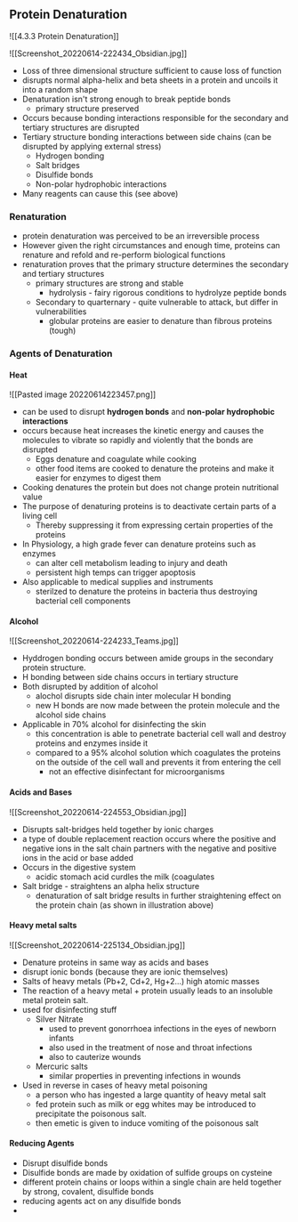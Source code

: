 ## Protein Denaturation
![[4.3.3 Protein Denaturation]]

![[Screenshot_20220614-222434_Obsidian.jpg]]
- Loss of three dimensional structure sufficient to cause loss of function
- disrupts normal alpha-helix and beta sheets in a protein and uncoils it into a random shape
- Denaturation isn't strong enough to break peptide bonds
	- primary structure preserved
- Occurs because bonding interactions responsible for the secondary and tertiary structures are disrupted
- Tertiary structure bonding interactions between side chains (can be disrupted by applying external stress)
	- Hydrogen bonding
	- Salt bridges
	- Disulfide bonds
	- Non-polar hydrophobic interactions
- Many reagents can cause this (see above)

### Renaturation
- protein denaturation was perceived to be an irreversible process
- However given the right circumstances and enough time, proteins can renature and refold and re-perform biological functions
- renaturation proves that the primary structure determines the secondary and tertiary structures
	- primary structures are strong and stable
		- hydrolysis - fairy rigorous conditions to hydrolyze peptide bonds
	- Secondary to quarternary - quite vulnerable to attack, but differ in vulnerabilities
		- globular proteins are easier to denature than fibrous proteins (tough)

### Agents of Denaturation
#### Heat
![[Pasted image 20220614223457.png]]
- can be used to disrupt **hydrogen bonds** and **non-polar hydrophobic interactions**
- occurs because heat increases the kinetic energy and causes the molecules to vibrate so rapidly and violently that the bonds are disrupted
	 - Eggs denature and coagulate while cooking
	 - other food items are cooked to denature the proteins and make it easier for enzymes to digest them
- Cooking denatures the protein but does not change protein nutritional value
- The purpose of denaturing proteins is to deactivate certain parts of a living cell
	- Thereby suppressing it from expressing certain properties of the proteins
- In Physiology, a high grade fever can denature proteins such as enzymes
	- can alter cell metabolism leading to injury and death
	- persistent high temps can trigger apoptosis
- Also applicable to medical supplies and instruments
	- sterilzed to denature the proteins in bacteria thus destroying bacterial cell components

#### Alcohol
![[Screenshot_20220614-224233_Teams.jpg]]
- Hyddrogen bonding occurs between amide groups in the secondary protein structure. 
- H bonding between side chains occurs in tertiary structure
- Both disrupted by addition of alcohol
	- alochol disrupts side chain inter molecular H bonding
	- new H bonds are now made between the protein molecule and the alcohol side chains
- Applicable in 70% alcohol for disinfecting the skin
	- this concentration is able to penetrate bacterial cell wall and destroy proteins and enzymes inside it
	- compared to a 95% alcohol solution which coagulates the proteins on the outside of the cell wall and prevents it from entering the cell
		- not an effective disinfectant for microorganisms

#### Acids and Bases
![[Screenshot_20220614-224553_Obsidian.jpg]]
- Disrupts salt-bridges held together by ionic charges
- a type of double replacement reaction occurs where the positive and negative ions in the salt chain partners with the negative and positive ions in the acid or base added
- Occurs in the digestive system
	- acidic stomach acid curdles the milk (coagulates
- Salt bridge - straightens an alpha helix structure
	- denaturation of salt bridge results in further straightening effect on the protein chain (as shown in illustration above)

#### Heavy metal salts
![[Screenshot_20220614-225134_Obsidian.jpg]]
- Denature proteins in same way as acids and bases
- disrupt ionic bonds (because they are ionic themselves)
- Salts of heavy metals (Pb+2, Cd+2, Hg+2...) high atomic masses
- The reaction of a heavy metal + protein usually leads to an insoluble metal protein salt.
- used for disinfecting stuff
	- Silver Nitrate
		- used to prevent gonorrhoea infections in the eyes of newborn infants
		- also used in the treatment of nose and throat infections
		- also to cauterize wounds
	- Mercuric salts
		- similar properties in preventing infections in wounds
- Used in reverse in cases of heavy metal poisoning
	- a person who has ingested a large quantity of heavy metal salt
	- fed protein such as milk or egg whites may be introduced to precipitate the poisonous salt. 
	- then emetic is given to induce vomiting of the poisonous salt

#### Reducing Agents

- Disrupt disulfide bonds
- Disulfide bonds are made by oxidation of sulfide groups on cysteine
- different protein chains or loops within a single chain are held together by strong, covalent, disulfide bonds
- reducing agents act on any disulfide bonds
- 